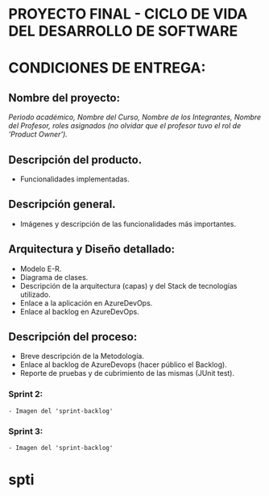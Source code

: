 # PROYECTO FINAL - CICLO DE VIDA DEL DESARROLLO DE SOFTWARE

# CONDICIONES DE ENTREGA:
## Nombre del proyecto:
_Periodo académico, Nombre del Curso, Nombre de los Integrantes, Nombre del Profesor, roles asignados (no olvidar que el profesor tuvo el rol de 'Product Owner')._

## Descripción del producto.
 - Funcionalidades implementadas.

## Descripción general.
- Imágenes y descripción de las funcionalidades más importantes.

## Arquitectura y Diseño detallado:
 - Modelo E-R.
 - Diagrama de clases.
 - Descripción de la arquitectura (capas) y del Stack de tecnologías utilizado.
 - Enlace a la aplicación en AzureDevOps.
 - Enlace al backlog en AzureDevOps.

## Descripción del proceso:
 - Breve descripción de la Metodología.
 - Enlace al backlog de AzureDevops (hacer público el Backlog).
 - Reporte de pruebas y de cubrimiento de las mismas (JUnit test).
 
### Sprint 2:
    - Imagen del 'sprint-backlog'

### Sprint 3:
    - Imagen del 'sprint-backlog'
# spti
